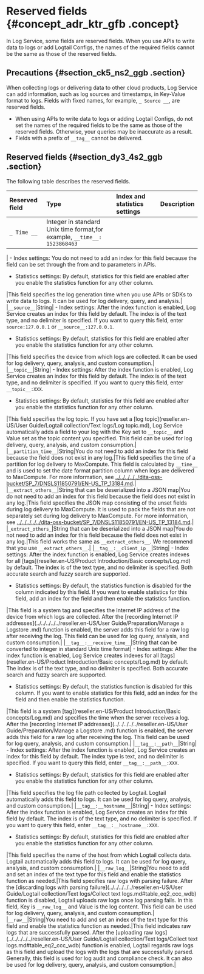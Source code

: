 # Reserved fields {#concept_adr_ktr_gfb .concept}

In Log Service, some fields are reserved fields. When you use APIs to write data to logs or add Logtail Configs, the names of the required fields cannot be the same as those of the reserved fields.

## Precautions {#section_ck5_ns2_ggb .section}

When collecting logs or delivering data to other cloud products, Log Service can add information, such as log sources and timestamps, in Key-Value format to logs. Fields with fixed names, for example, `_ Source __`, are reserved fields.

-   When using APIs to write data to logs or adding Logtail Configs, do not set the names of the required fields to be the same as those of the reserved fields. Otherwise, your queries may be inaccurate as a result.
-   Fields with a prefix of `__tag__` cannot be delivered.

## Reserved fields {#section_dy3_4s2_ggb .section}

The following table describes the reserved fields.

|Reserved field|Type|Index and statistics settings|Description|
|:-------------|:---|:----------------------------|:----------|
|`_ Time __`|Integer in standard Unix time format,for example, `__time__: 1523868463`

| -   Index settings: You do not need to add an index for this field because the field can be set through the from and to parameters in APIs.
-   Statistics settings: By default, statistics for this field are enabled after you enable the statistics function for any other column.

 |This field specifies the log generation time when you use APIs or SDKs to write data to logs. It can be used for log delivery, query, and analysis.|
|`__source__`|String| -   Index settings: After the index function is enabled, Log Service creates an index for this field by default. The index is of the text type, and no delimiter is specified. If you want to query this field, enter `source:127.0.0.1` or `__source__:127.0.0.1`.
-   Statistics settings: By default, statistics for this field are enabled after you enable the statistics function for any other column.

 |This field specifies the device from which logs are collected. It can be used for log delivery, query, analysis, and custom consumption.|
|`__topic__`|String| -   Index settings: After the index function is enabled, Log Service creates an index for this field by default. The index is of the text type, and no delimiter is specified. If you want to query this field, enter `__topic__:XXX`.
-   Statistics settings: By default, statistics for this field are enabled after you enable the statistics function for any other column.

 |This field specifies the log topic. If you have set a [log topic](reseller.en-US/User Guide/Logtail collection/Text logs/Log topic.md), Log Service automatically adds a field to your log with the Key set to `__topic__` and Value set as the topic content you specified. This field can be used for log delivery, query, analysis, and custom consumption.|
|`__partition_time__`|String|You do not need to add an index for this field because the field does not exist in any log.|This field specifies the time of a partition for log delivery to MaxCompute. This field is calculated by `__time__` and is used to set the date format partition column when logs are delivered to MaxCompute. For more information, see [../../../../../dita-oss-bucket/SP\_7/DNSLS11850791/EN-US\_TP\_13184.md](../../../../../reseller.en-US/.md).|
|`__extract_others__`|String that can be deserialized into a JSON map|You do not need to add an index for this field because the field does not exist in any log.|This field specifies the JSON map consisting of the unset fields during log delivery to MaxCompute. It is used to pack the fields that are not separately set during log delivery to MaxCompute. For more information, see [../../../../../dita-oss-bucket/SP\_7/DNSLS11850791/EN-US\_TP\_13184.md](../../../../../reseller.en-US/.md).|
|`_extract_others_`|String that can be deserialized into a JSON map|You do not need to add an index for this field because the field does not exist in any log.|This field works the same as `__extract_others__`. We recommend that you use `__extract_others__`.|
|`__tag__:__client_ip__`|String| -   Index settings: After the index function is enabled, Log Service creates indexes for all [tags](reseller.en-US/Product Introduction/Basic concepts/Log.md) by default. The index is of the text type, and no delimiter is specified. Both accurate search and fuzzy search are supported.
-   Statistics settings: By default, the statistics function is disabled for the column indicated by this field. If you want to enable statistics for this field, add an index for the field and then enable the statistics function.

 |This field is a system tag and specifies the Internet IP address of the device from which logs are collected. After the [recording Internet IP addresses](../../../../../reseller.en-US/User Guide/Preparation/Manage a Logstore .md) function is enabled, the server adds this field for a raw log after receiving the log. This field can be used for log query, analysis, and custom consumption.|
|`__tag__:__receive_time__`|String that can be converted to integer in standard Unix time format| -   Index settings: After the index function is enabled, Log Service creates indexes for all [tags](reseller.en-US/Product Introduction/Basic concepts/Log.md) by default. The index is of the text type, and no delimiter is specified. Both accurate search and fuzzy search are supported.
-   Statistics settings: By default, the statistics function is disabled for this column. If you want to enable statistics for this field, add an index for the field and then enable the statistics function.

 |This field is a system [tag](reseller.en-US/Product Introduction/Basic concepts/Log.md) and specifies the time when the server receives a log. After the [recording Internet IP addresses](../../../../../reseller.en-US/User Guide/Preparation/Manage a Logstore .md) function is enabled, the server adds this field for a raw log after receiving the log. This field can be used for log query, analysis, and custom consumption.|
|`__tag__:__path__`|String| -   Index settings: After the index function is enabled, Log Service creates an index for this field by default. The index type is text, and no delimiter is specified. If you want to query this field, enter `__tag__:__path__:XXX`.
-   Statistics settings: By default, statistics for this field are enabled after you enable the statistics function for any other column.

 |This field specifies the log file path collected by Logtail. Logtail automatically adds this field to logs. It can be used for log query, analysis, and custom consumption.|
|`__tag__:__hostname__`|String| -   Index settings: After the index function is enabled, Log Service creates an index for this field by default. The index is of the text type, and no delimiter is specified. If you want to query this field, enter `__tag__:__hostname__:XXX`.
-   Statistics settings: By default, statistics for this field are enabled after you enable the statistics function for any other column.

 |This field specifies the name of the host from which Logtail collects data. Logtail automatically adds this field to logs. It can be used for log query, analysis, and custom consumption.|
|`__raw_log__`|String|You need to add and set an index of the text type for this field and enable the statistics function as needed.|This field specifies raw logs with parsing failure. After the [discarding logs with parsing failure](../../../../../reseller.en-US/User Guide/Logtail collection/Text logs/Collect text logs.md#table_eq2_ccc_wdb) function is disabled, Logtail uploads raw logs once log parsing fails. In this field, Key is `__raw_log__` and Value is the log content. This field can be used for log delivery, query, analysis, and custom consumption.|
|`__raw__`|String|You need to add and set an index of the text type for this field and enable the statistics function as needed.|This field indicates raw logs that are successfully parsed. After the [uploading raw logs](../../../../../reseller.en-US/User Guide/Logtail collection/Text logs/Collect text logs.md#table_eq2_ccc_wdb) function is enabled, Logtail regards raw logs as this field and upload the logs with the logs that are successfully parsed. Generally, this field is used for log audit and compliance check. It can also be used for log delivery, query, analysis, and custom consumption.|


